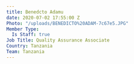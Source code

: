 ```yaml
---
title: Benedcto Adamu
date: 2020-07-02 17:55:00 Z
Photo: "/uploads/BENEDICTO%20ADAM-7c67e5.JPG"
Member Type:
  Is Staff: true
Job Title: Quality Assurance Associate
Country: Tanzania
Team: Tanzania
---
```


